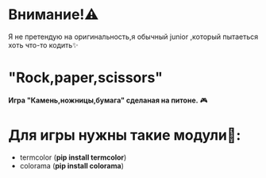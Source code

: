 # Внимание!⚠
Я не претендую на оригинальность,я обычный junior ,который пытаеться хоть что-то кодить✨


# "Rock,paper,scissors"
**Игра "Камень,ножницы,бумага" сделаная на питоне.** 🎮


# Для игры нужны такие модули🎈:
* termcolor (**pip install termcolor**)
* colorama (**pip install colorama**)
